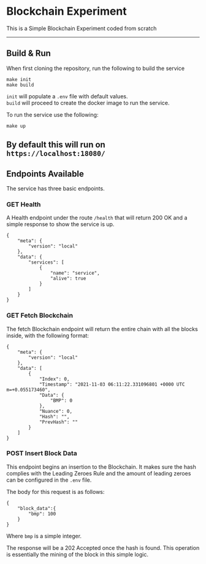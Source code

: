 # Blockchain Experiment

This is a Simple Blockchain Experiment coded from scratch

---

## Build & Run

When first cloning the repository, run the following to build the service
```shell
make init
make build
```

`init` will populate a `.env` file with default values.  
`build` will proceed to create the docker image to run the service.  


To run the service use the following:
```shell
make up
```

By default this will run on `https://localhost:18080/`
---

## Endpoints Available

The service has three basic endpoints.  

### GET Health
A Health endpoint under the route `/health` that will return 200 OK and a simple response to show the service is up.  
```
{
    "meta": {
        "version": "local"
    },
    "data": {
        "services": [
            {
                "name": "service",
                "alive": true
            }
        ]
    }
}
```

### GET Fetch Blockchain
The fetch Blockchain endpoint will return the entire chain with all the blocks inside, with the following format:
```
{
    "meta": {
        "version": "local"
    },
    "data": [
        {
            "Index": 0,
            "Timestamp": "2021-11-03 06:11:22.331096801 +0000 UTC m=+0.055173460",
            "Data": {
                "BMP": 0
            },
            "Nuance": 0,
            "Hash": "",
            "PrevHash": ""
        }
    ]
}
```

### POST Insert Block Data 
This endpoint begins an insertion to the Blockchain. It makes sure the hash complies with the Leading Zeroes Rule and the amount of leading zeroes can be configured in the `.env` file.

The body for this request is as follows:
```
{
    "block_data":{
        "bmp": 100
    }
}
```

Where `bmp` is a simple integer.  

The response will be a 202 Accepted once the hash is found. This operation is essentially the mining of the block in this simple logic.
